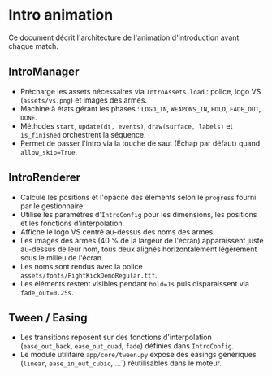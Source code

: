 # Intro animation

Ce document décrit l'architecture de l'animation d'introduction avant chaque match.

## IntroManager

- Précharge les assets nécessaires via `IntroAssets.load` : police, logo VS (`assets/vs.png`) et images des armes.
- Machine à états gérant les phases : `LOGO_IN`, `WEAPONS_IN`, `HOLD`, `FADE_OUT`, `DONE`.
- Méthodes `start`, `update(dt, events)`, `draw(surface, labels)` et `is_finished` orchestrent la séquence.
- Permet de passer l'intro via la touche de saut (Échap par défaut) quand `allow_skip=True`.

## IntroRenderer

- Calcule les positions et l'opacité des éléments selon le `progress` fourni par le gestionnaire.
- Utilise les paramètres d'`IntroConfig` pour les dimensions, les positions et les fonctions d'interpolation.
- Affiche le logo VS centré au-dessus des noms des armes.
- Les images des armes (40 % de la largeur de l'écran) apparaissent juste au-dessus de leur nom,
  tous deux alignés horizontalement légèrement sous le milieu de l'écran.
- Les noms sont rendus avec la police `assets/fonts/FightKickDemoRegular.ttf`.
- Les éléments restent visibles pendant `hold=1s` puis disparaissent via `fade_out=0.25s`.

## Tween / Easing

- Les transitions reposent sur des fonctions d'interpolation (`ease_out_back`, `ease_out_quad`, `fade`) définies dans `IntroConfig`.
- Le module utilitaire `app/core/tween.py` expose des easings génériques (`linear`, `ease_in_out_cubic`, ...`) réutilisables dans le moteur.

